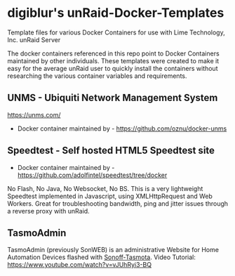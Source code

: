 # digiblur's unRaid-Docker-Templates

Template files for various Docker Containers for use with Lime Technology, Inc. unRaid Server

The docker containers referenced in this repo point to Docker Containers maintained by other individuals.  These templates were created to make it easy for the average unRaid user to quickly install the containers without researching the various container variables and requirements.

## UNMS - Ubiquiti Network Management System 
https://unms.com/
  - Docker container maintained by - https://github.com/oznu/docker-unms

## Speedtest - Self hosted HTML5 Speedtest site 
  - Docker container maintained by - https://github.com/adolfintel/speedtest/tree/docker

No Flash, No Java, No Websocket, No BS. This is a very lightweight Speedtest implemented in Javascript, using XMLHttpRequest and Web Workers. Great for troubleshooting bandwidth, ping and jitter issues through a reverse proxy with unRaid.

## TasmoAdmin  

TasmoAdmin (previously SonWEB) is an administrative Website for Home Automation Devices flashed with [Sonoff-Tasmota](https://github.com/arendst/Sonoff-Tasmota). 
Video Tutorial: https://www.youtube.com/watch?v=vJUhRyi3-BQ


